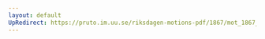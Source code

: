 ```yaml
---
layout: default
UpRedirect: https://pruto.im.uu.se/riksdagen-motions-pdf/1867/mot_1867__ak__210.pdf
---
```

